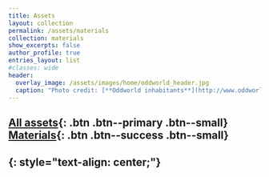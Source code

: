 ```yaml
---
title: Assets
layout: collection
permalink: /assets/materials
collection: materials
show_excerpts: false
author_profile: true
entries_layout: list
#classes: wide
header:
  overlay_image: /assets/images/home/oddworld_header.jpg
  caption: "Photo credit: [**Oddworld inhabitants**](http://www.oddworld.com/)"
---
```

[All assets](/assets/){: .btn .btn--primary .btn--small} [Materials](#){: .btn .btn--success .btn--small}
---
{: style="text-align: center;"}
---

